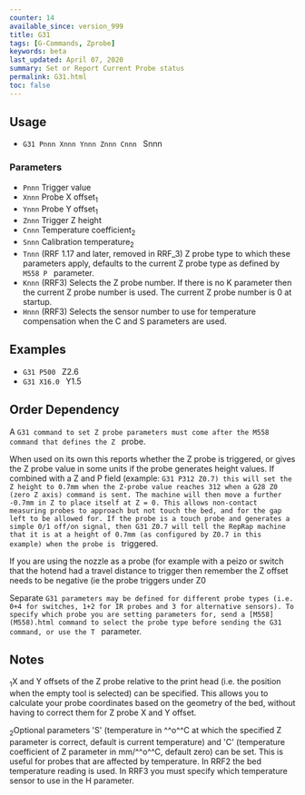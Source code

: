 ```yaml
---
counter: 14
available_since: version_999
title: G31
tags: [G-Commands, Zprobe] 
keywords: beta 
last_updated: April 07, 2020 
summary: Set or Report Current Probe status 
permalink: G31.html
toc: false 
---
```



## Usage

* ` G31 Pnnn Xnnn Ynnn Znnn Cnnn  ` Snnn

### Parameters

* `Pnnn` Trigger value
* `Xnnn` Probe X offset<sub>1</sub>
* `Ynnn` Probe Y offset<sub>1</sub>
* `Znnn` Trigger Z height
* `Cnnn` Temperature coefficient<sub>2</sub>
* `Snnn` Calibration temperature<sub>2</sub>
* `Tnnn` (RRF 1.17 and later, removed in RRF_3) Z probe type to which these parameters apply, defaults to the current Z probe type as defined by ` M558 P  ` parameter.
* `Knnn` (RRF3) Selects the Z probe number. If there is no K parameter then the current Z probe number is used. The current Z probe number is 0 at startup.
* `Hnnn` (RRF3) Selects the sensor number to use for temperature compensation when the C and S parameters are used.

## Examples

* ` G31 P500  ` Z2.6
* ` G31 X16.0  ` Y1.5

## Order Dependency

A ` G31 command to set Z probe parameters must come after the M558 command that defines the Z  ` probe.

When used on its own this reports whether the Z probe is triggered, or gives the Z probe value in some units if the probe generates height values. If combined with a Z and P field (example: ` G31 P312 Z0.7) this will set the Z height to 0.7mm when the Z-probe value reaches 312 when a G28 Z0 (zero Z axis) command is sent. The machine will then move a further -0.7mm in Z to place itself at Z = 0. This allows non-contact measuring probes to approach but not touch the bed, and for the gap left to be allowed for. If the probe is a touch probe and generates a simple 0/1 off/on signal, then G31 Z0.7 will tell the RepRap machine that it is at a height of 0.7mm (as configured by Z0.7 in this example) when the probe is  ` triggered.

If you are using the nozzle as a probe (for example with a peizo or switch that the hotend had a travel distance to trigger then remember the Z offset needs to be negative (ie the probe triggers under Z0

Separate ` G31 parameters may be defined for different probe types (i.e. 0+4 for switches, 1+2 for IR probes and 3 for alternative sensors). To specify which probe you are setting parameters for, send a [M558](M558).html command to select the probe type before sending the G31 command, or use the T  ` parameter.

## Notes

<sub>1</sub>X and Y offsets of the Z probe relative to the print head (i.e. the position when the empty tool is selected) can be specified. This allows you to calculate your probe coordinates based on the geometry of the bed, without having to correct them for Z probe X and Y offset.

<sub>2</sub>Optional parameters 'S' (temperature in ^^o^^C at which the specified Z parameter is correct, default is current temperature) and 'C' (temperature coefficient of Z parameter in mm/^^o^^C, default zero) can be set. This is useful for probes that are affected by temperature. In RRF2 the bed temperature reading is used. In RRF3 you must specify which temperature sensor to use in the H parameter.

